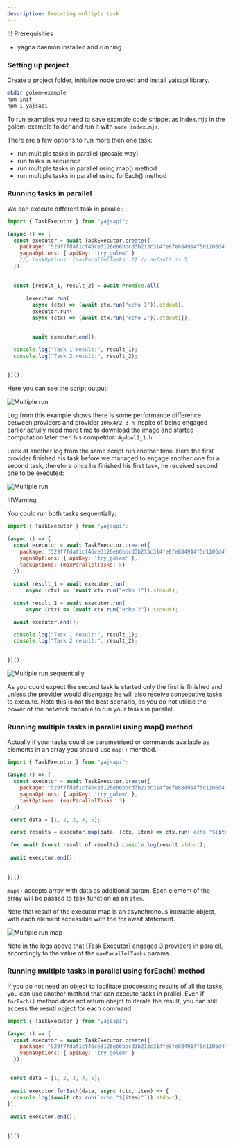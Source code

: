 ```yaml
---
description: Executing multiple task
---
```


!!! Prerequisities
- yagna daemon installed and running

### Setting up project

Create a project folder, initialize node project and install yajsapi library.
```bash
mkdir golem-example
npm init
npm i yajsapi
```

To run examples you need to save example code snippet as index.mjs in the golem-example folder and run it with `node index.mjs`.

There are a few options to run more then one task:

- run multiple tasks in parallel (prosaic way)
- run tasks in sequence
- run multiple tasks in parallel using map() method
- run multiple tasks in parallel using forEach() method

### Running tasks in parallel

We can execute different task in parallel:

```js
import { TaskExecutor } from "yajsapi";

(async () => {
  const executor = await TaskExecutor.create({
    package: "529f7fdaf1cf46ce3126eb6bbcd3b213c314fe8fe884914f5d1106d4",    
    yagnaOptions: { apiKey: 'try_golem' }
    //, taskOptions: {maxParallelTasks: 2} // default is 5
  });
  
 
  const [result_1, result_2] = await Promise.all(
      
      [executor.run(
        async (ctx) => (await ctx.run("echo 1")).stdout), 
        executor.run(
        async (ctx) => (await ctx.run("echo 2")).stdout)]);

  
        await executor.end();

  console.log("Task 1 result:", result_1);
  console.log("Task 2 result:", result_2);

  
})();
```

Here you can see the script output:

![Multiple run](/assets/run2_log_21.png)

Log from this example shows there is some performance difference between providers and provider `10hx4r2_3.h` inspite of being engaged earlier actully need more time to download the image and started computation later then his competitor: `4gdpwl2_1.h`.

Look at another log from the same script run another time. Here the first provider finished his task before we managed to engage another one for a second task, therefore once he finished his first task, he received second one to be executed:

![Multiple run](/assets/run2_log_21.png)

!!!Warning

You could run both tasks sequentially:

```js
import { TaskExecutor } from "yajsapi";

(async () => {
  const executor = await TaskExecutor.create({
    package: "529f7fdaf1cf46ce3126eb6bbcd3b213c314fe8fe884914f5d1106d4",    
    yagnaOptions: { apiKey: 'try_golem' }, 
    taskOptions: {maxParallelTasks: 5}
  });
  
  const result_1 = await executor.run(
      async (ctx) => (await ctx.run("echo 1")).stdout);

  const result_2 = await executor.run(
      async (ctx) => (await ctx.run("echo 2")).stdout);  

  await executor.end();

  console.log("Task 1 result:", result_1);
  console.log("Task 2 result:", result_2);

  
})();
```

![Multiple run sequentially](/assets/run2_log_1a1.png)

As you could expect the second task is started only the first is finished and unless the provider would disengage he will also receive consecutive tasks to execute. Note this is not the best scenario, as you do not utilise the power of the network capable to run your tasks in parallel.



### Running multiple tasks in parallel using map() method

Actually if your tasks could be parametrised or commands available as elements in an array you should use `map()` menthod.

```js
import { TaskExecutor } from "yajsapi";

(async () => {
  const executor = await TaskExecutor.create({
    package: "529f7fdaf1cf46ce3126eb6bbcd3b213c314fe8fe884914f5d1106d4",    
    yagnaOptions: { apiKey: 'try_golem' },
    taskOptions: {maxParallelTasks: 3}
  });

 const data = [1, 2, 3, 4, 5];

 const results = executor.map(data, (ctx, item) => ctx.run(`echo "${item}"`));

 for await (const result of results) console.log(result.stdout);
   
 await executor.end(); 
    
  
})();

```

`map()` accepts array with data as additional param. Each element of the array will be passed to task function as an `item`.

Note that result of the executor map is an asynchronous interable object, with each element accessible with the for await statement. 

![Multiple run map](/assets/map_log.png)
 
Note in the logs above that [Task Executor] engaged 3 providers in paralell, accordingly to the value of the `maxParallelTasks` params. 


### Running multiple tasks in parallel using forEach() method

If you do not need an object to facilitate proccessing results of all the tasks, you can use another method that can execute tasks in prallel. Even if `forEach()` method does not return obejct to iterate the result, you can still access the resutl object for each command.  

```js
import { TaskExecutor } from "yajsapi";

(async () => {
  const executor = await TaskExecutor.create({
    package: "529f7fdaf1cf46ce3126eb6bbcd3b213c314fe8fe884914f5d1106d4",    
    yagnaOptions: { apiKey: 'try_golem' }
  });


 const data = [1, 2, 3, 4, 5];
 
 await executor.forEach(data, async (ctx, item) => {
  console.log((await ctx.run(`echo "${item}"`)).stdout);
});
   
 await executor.end(); 
    
  
})();
```